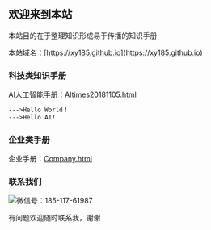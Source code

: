 ## 欢迎来到本站

本站目的在于整理知识形成易于传播的知识手册

本站域名：[https://xy185.github.io](https://xy185.github.io)



### 科技类知识手册

AI人工智能手册：[AItimes20181105.html](https://xy185.github.io/aitimes20181105.html)



```markdown
--->Hello World！
--->Hello AI!
```



### 企业类手册



企业手册：[Company.html](https://xy185.github.io/company/company20181106.html)

### 联系我们

![微信号：185-117-61987](https://github.com/xy185/xy185.github.io/blob/master/imgfolder/wechatqrcodeX.jpg)

有问题欢迎随时联系我，谢谢


